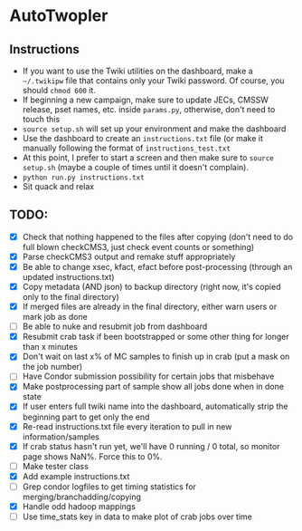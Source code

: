# AutoTwopler
## Instructions
* If you want to use the Twiki utilities on the dashboard, make a `~/.twikipw` file that contains only your Twiki password. Of course, you should `chmod 600` it.
* If beginning a new campaign, make sure to update JECs, CMSSW release, pset names, etc. inside `params.py`, otherwise, don't need to touch this
* `source setup.sh` will set up your environment and make the dashboard
* Use the dashboard to create an `instructions.txt` file (or make it manually following the format of `instructions_test.txt`
* At this point, I prefer to start a screen and then make sure to `source setup.sh` (maybe a couple of times until it doesn't complain).
* `python run.py instructions.txt`
* Sit quack and relax

## TODO:
- [x] Check that nothing happened to the files after copying (don't need to do full blown checkCMS3, just check event counts or something)
- [x] Parse checkCMS3 output and remake stuff appropriately
- [x] Be able to change xsec, kfact, efact before post-processing (through an updated instructions.txt)
- [x] Copy metadata (AND json) to backup directory (right now, it's copied only to the final directory)
- [x] If merged files are already in the final directory, either warn users or mark job as done
- [ ] Be able to nuke and resubmit job from dashboard
- [x] Resubmit crab task if been bootstrapped or some other thing for longer than x minutes
- [x] Don't wait on last x% of MC samples to finish up in crab (put a mask on the job number)
- [ ] Have Condor submission possibility for certain jobs that misbehave
- [x] Make postprocessing part of sample show all jobs done when in done state
- [x] If user enters full twiki name into the dashboard, automatically strip the beginning part to get only the end
- [x] Re-read instructions.txt file every iteration to pull in new information/samples
- [x] If crab status hasn't run yet, we'll have 0 running / 0 total, so monitor page shows NaN%. Force this to 0%.
- [ ] Make tester class
- [x] Add example instructions.txt
- [ ] Grep condor logfiles to get timing statistics for merging/branchadding/copying
- [x] Handle odd hadoop mappings
- [ ] Use time_stats key in data to make plot of crab jobs over time
